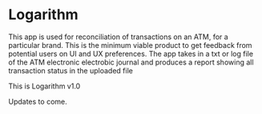 # Logarithm
This app is used for reconciliation of transactions on an ATM, for a particular brand. This is the minimum viable product to get feedback from potential users on UI and UX preferences. The app takes in a txt or log file of the ATM electronic electrobic journal and produces a report showing all transaction status in the uploaded file

This is Logarithm v1.0

Updates to come.
